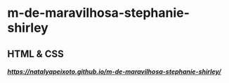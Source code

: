 # m-de-maravilhosa-stephanie-shirley

## HTML & CSS

##### https://natalyapeixoto.github.io/m-de-maravilhosa-stephanie-shirley/
